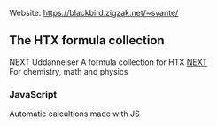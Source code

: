 Website:
https://blackbird.zigzak.net/~svante/

The HTX formula collection
------

NEXT Uddannelser
A formula collection for HTX [NEXT](https://nextkbh.dk/)<br/>
For chemistry, math and physics



### JavaScript
Automatic calcultions made with JS
